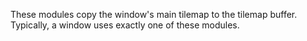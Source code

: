 
These modules copy the window's main tilemap to the tilemap buffer. Typically, a window uses exactly one of these modules.
